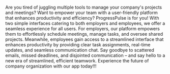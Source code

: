 Are you tired of juggling multiple tools to manage your company's projects and meetings?
Want to empower your team with a user-friendly platform that enhances productivity and efficiency?
ProgressPulse is for you! 
With two simple interfaces catering to both employers and employees, we offer a seamless experience for all users. For employers, our platform empowers them to effortlessly schedule meetings, manage tasks, and oversee shared projects.
Meanwhile, employees gain access to a streamlined interface that enhances productivity by providing clear task assignments, real-time updates, and seamless communication chat.
Say goodbye to scattered emails, missed deadlines, and disjointed communication – and say hello to a new era of streamlined, efficient teamwork. Experience the future of company organization with our app today!!!
